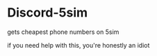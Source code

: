 # Discord-5sim
gets cheapest phone numbers on 5sim

if you need help with this, you're honestly an idiot
